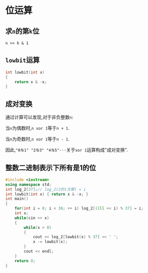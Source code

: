 # 位运算

## 求`n`的第`k`位

`n >> k & 1`

## `lowbit`运算

```cpp
int lowbit(int x)
{
    return x & -x;
}
```

## 成对变换

通过计算可以发现,对于非负整数`n`:

当`n`为偶数时,`n xor 1`等于`n + 1`.

当`n`为奇数时,`n xor 1`等于`n - 1`.

因此,`"0与1" "2与3" "4与5"···`关于`xor 1`运算构成"成对变换".

## 整数二进制表示下所有是1的位

```cpp
#include <iostream>
using namespace std;
int log_2[37];// log_2(2的i次幂) = i
int lowbit(int x) { return x & -x; }
int main()
{
    for(int i = 0; i < 36; ++ i) log_2[(1ll << i) % 37] = i;
    int x;
    while(cin >> x)
    {
        while(x > 0)
        {
            cout << log_2[lowbit(x) % 37] << ' ';
            x -= lowbit(x);
        }
        cout << endl;
    }
    return 0;
}
```